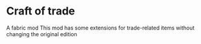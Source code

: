 # Craft of trade
A fabric mod
This mod has some extensions for trade-related items without changing the original edition

